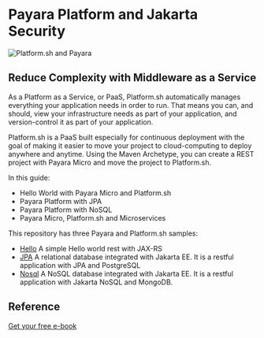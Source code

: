 # Payara Platform and Jakarta Security


![Platform.sh and Payara](https://otaviojava.files.wordpress.com/2020/03/payara-psh-book.jpg?w=189)

## Reduce Complexity with Middleware as a Service

As a Platform as a Service, or PaaS, Platform.sh automatically manages everything your application needs in order to run. That means you can, and should, view your infrastructure needs as part of your application, and version-control it as part of your application.

Platform.sh is a PaaS built especially for continuous deployment with the goal of making it easier to move your project to cloud-computing to deploy anywhere and anytime. Using the Maven Archetype, you can create a REST project with Payara Micro and move the project to Platform.sh.

In this guide:

* Hello World with Payara Micro and Platform.sh
* Payara Platform with JPA
* Payara Platform with NoSQL
* Payara Micro, Platform.sh and Microservices


This repository has three Payara and Platform.sh samples:


* [Hello](hello) A simple Hello world rest with JAX-RS
* [JPA](jpa) A relational database integrated with Jakarta EE. It is a restful application with JPA and PostgreSQL
* [Nosql](nosql) A NoSQL database integrated with Jakarta EE. It is a restful application with Jakarta NoSQL and MongoDB.


## Reference

[Get your free e-book](https://www.payara.fish/page/payara-platform-and-paas-with-platform-sh/)



